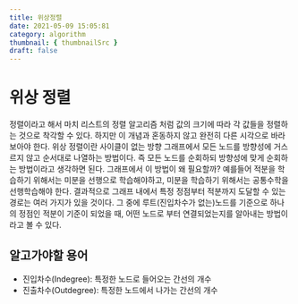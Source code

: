 ```yaml
---
title: 위상정렬
date: 2021-05-09 15:05:81
category: algorithm
thumbnail: { thumbnailSrc }
draft: false
---
```


# 위상 정렬

정렬이라고 해서 마치 리스트의 정렬 알고리즘 처럼 값의 크기에 따라 각 값들을 정렬하는 것으로 착각할 수 있다. 하지만 이 개념과 혼동하지 않고 완전히 다른 시각으로 바라보아야 한다.
위상 정렬이란 사이클이 없는 방향 그래프에서 모든 노드를 방향성에 거스르지 않고 순서대로 나열하는 방법이다. 즉 모든 노드를 순회하되 방향성에 맞게 순회하는 방법이라고 생각하면 된다.
그래프에서 이 방법이 왜 필요할까? 예를들어 적분을 학습하기 위해서는 미분을 선행으로 학습해야하고, 미분을 학습하기 위해서는 공통수학을 선행학습해야 한다.
결과적으로 그래프 내에서 특정 정점부터 적분까지 도달할 수 있는 경로는 여러 가지가 있을 것이다. 그 중에 루트(진입차수가 없는)노드를 기준으로 하나의 정점인 적분이 기준이 되었을 때, 어떤 노드로 부터 연결되었는지를 알아내는 방법이라고 볼 수 있다.

## 알고가야할 용어

- 진입차수(Indegree): 특정한 노드로 들어오는 간선의 개수
- 진출차수(Outdegree): 특정한 노드에서 나가는 간선의 개수
